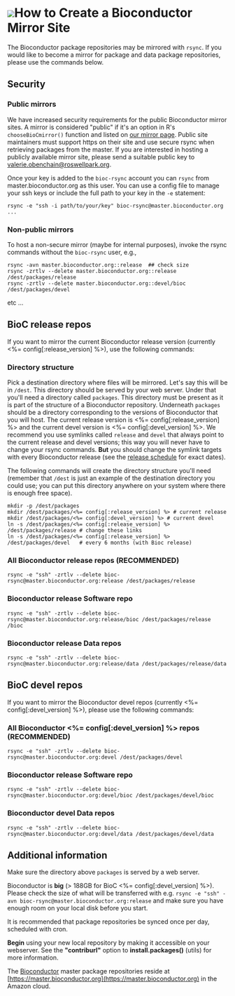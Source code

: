 # ![](/images/icons/magnifier.gif)How to Create a Bioconductor Mirror Site #

The Bioconductor package repositories may be mirrored with `rsync`.
If you would like to become a mirror for package and data package
repositories, please use the commands below.

## Security

### Public mirrors

We have increased security requirements for the public Bioconductor
mirror sites. A mirror is considered "public" if it's an option in R's
<code>chooseBioCmirror()</code> function and listed on [our mirror
page](/about/mirrors/). Public site maintainers must support https on their
site and use secure rsync when retrieving packages from the master. If you are
interested in hosting a publicly available mirror site, please send a suitable
public key to
[valerie.obenchain@roswellpark.org](mailto:valerie.obenchain@roswellpark.org).

Once your key is added to the `bioc-rsync` account you can `rsync` from
master.bioconductor.org as this user. You can use a config file to manage your
ssh keys or include the full path to your key in the `-e` statement:

    rsync -e "ssh -i path/to/your/key" bioc-rsync@master.bioconductor.org ...

### Non-public mirrors

To host a non-secure mirror (maybe for internal purposes), invoke 
the rsync commands without the `bioc-rsync` user, e.g.,

    rsync -avn master.bioconductor.org::release  ## check size
    rsync -zrtlv --delete master.bioconductor.org::release /dest/packages/release
    rsync -zrtlv --delete master.bioconductor.org::devel/bioc /dest/packages/devel
etc ...


## BioC release repos ##

If you want to mirror the current Bioconductor release version
(currently <%= config[:release_version] %>), use the following commands:


### Directory structure

Pick a destination directory where files will be mirrored. Let's say
this will be in `/dest`.  This directory should be served by your web
server.  Under that you'll need a directory called `packages`.  This
directory must be present as it is part of the structure of a
Bioconductor repository.  Underneath `packages` should be a directory
corresponding to the versions of Bioconductor that you will host. The
current release version is <%= config[:release_version] %> and the
current devel version is <%= config[:devel_version] %>. We recommend
you use symlinks called `release` and `devel` that always point to the
current release and devel versions; this way you will never have to
change your rsync commands. __But__ you should change the symlink
targets with every Bioconductor release (see the
[release schedule](/developers/release-schedule/) for exact dates).

The following
commands will create the directory structure you'll need (remember
that `/dest` is just an example of the destination directory
you could use; you can put this directory anywhere on your system
where there is enough free space). 

    mkdir -p /dest/packages
    mkdir /dest/packages/<%= config[:release_version] %> # current release
    mkdir /dest/packages/<%= config[:devel_version] %> # current devel
    ln -s /dest/packages/<%= config[:release_version] %> /dest/packages/release # change these links
    ln -s /dest/packages/<%= config[:release_version] %> /dest/packages/devel   # every 6 months (with Bioc release)

### All Bioconductor release repos (RECOMMENDED) ###

    rsync -e "ssh" -zrtlv --delete bioc-rsync@master.bioconductor.org:release /dest/packages/release

### Bioconductor release Software repo ###

    rsync -e "ssh" -zrtlv --delete bioc-rsync@master.bioconductor.org:release/bioc /dest/packages/release /bioc

### Bioconductor release Data repos ###

    rsync -e "ssh" -zrtlv --delete bioc-rsync@master.bioconductor.org:release/data /dest/packages/release/data

## BioC devel repos ##

If you want to mirror the Bioconductor 
devel repos (currently <%= config[:devel_version] %>),
please use the following commands:

### All Bioconductor <%= config[:devel_version] %> repos (RECOMMENDED) ###

    rsync -e "ssh" -zrtlv --delete bioc-rsync@master.bioconductor.org:devel /dest/packages/devel

### Bioconductor release Software repo ###

    rsync -e "ssh" -zrtlv --delete bioc-rsync@master.bioconductor.org:devel/bioc /dest/packages/devel/bioc

### Bioconductor devel Data repos ###

    rsync -e "ssh" -zrtlv --delete bioc-rsync@master.bioconductor.org:devel/data /dest/packages/devel/data

## Additional information ##

Make sure the directory above `packages` is served by a web server. 

Bioconductor is **big** (> 188GB for BioC <%= config[:devel_version] %>).
Please check the size of what will be transferred with e.g. `rsync -e "ssh"
-avn bioc-rsync@master.bioconductor.org:release` and make sure you have enough
room on your local disk before you start.

It is recommended that package repositories be synced once per day, scheduled
with cron.

**Begin** using your new local repository by making it accessible on your
webserver. See the **"contriburl"** option to **install.packages()** (utils)
for more information.

The [Bioconductor](/) master package repositories reside at
[https://master.bioconductor.org](https://master.bioconductor.org) in the
Amazon cloud.

